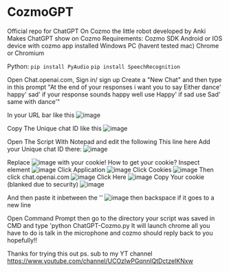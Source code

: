 # CozmoGPT
Official repo for ChatGPT On Cozmo the little robot developed by Anki
Makes ChatGPT show on Cozmo
Requirements:
Cozmo SDK
Android or IOS device with cozmo app installed
Windows PC (havent tested mac)
Chrome or Chromium

Python:
`pip install PyAudio`
`pip install SpeechRecognition`

Open Chat.openai.com, Sign in/ sign up Create a "New Chat" and then type in this prompt
"At the end of your responses i want you to say Either dance' happy' sad' if your response sounds happy well use Happy' if sad use Sad' same with dance'"

In your URL bar like this ![image](https://user-images.githubusercontent.com/80179069/219825327-298ee032-ea66-4e3b-825e-d597ab2f9d47.png)

Copy The Unique chat ID like this ![image](https://user-images.githubusercontent.com/80179069/219825358-131e9170-9ffb-4d32-a22d-d9459e018b0b.png)

Open The Script With Notepad and edit the following This line here Add your Unique chat ID there: ![image](https://user-images.githubusercontent.com/80179069/219825445-852446ff-ca0b-4de8-82e0-e20e6ce5b44d.png)

Replace ![image](https://user-images.githubusercontent.com/80179069/219825497-c1e949f8-ee39-4a2e-9aba-754c2008ff88.png)
 with your cookie!
How to get your cookie?
Inspect element ![image](https://user-images.githubusercontent.com/80179069/219825516-a4cc5ee9-04f2-4e27-a8a5-930f66ffd9e8.png)
Click Application ![image](https://user-images.githubusercontent.com/80179069/219825556-0647c964-e885-4c32-bd6a-61d672171a62.png)
Click Cookies ![image](https://user-images.githubusercontent.com/80179069/219825583-a6a65613-6810-4aa5-8ee9-4466dae70e12.png)
Then click chat.openai.com        ![image](https://user-images.githubusercontent.com/80179069/219825609-08f5341e-c1ec-4c1f-aea4-1f22bdeb757e.png)
Click Here ![image](https://user-images.githubusercontent.com/80179069/219825639-63987e85-5854-41fa-956c-99d52163d5bc.png)
Copy Your cookie (blanked due to security) ![image](https://user-images.githubusercontent.com/80179069/219825723-b6f0a68b-6400-4c09-9237-922caf188728.png)

And then paste it inbetween the '' ![image](https://user-images.githubusercontent.com/80179069/219825757-2c515423-b4fc-4c0e-850a-8c5e8baceeaa.png)
then backspace if it goes to a new line

Open Command Prompt then go to the directory your script was saved in CMD and type 'python ChatGPT-Cozmo.py It will launch chrome all you have to do is talk in the microphone and cozmo should reply back to you hopefully!!


Thanks for trying this out
ps. sub to my YT channel https://www.youtube.com/channel/UCOzlwPGqnnIQtDctzeIKNxw
